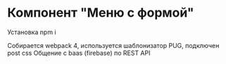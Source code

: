 # Компонент "Меню с формой"
Установка npm i

Собирается webpack 4, используется шаблонизатор PUG, подключен post css
Общение с baas (firebase) по REST API
